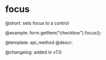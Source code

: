 focus
=============

@short: sets focus to a control





@example:
form.getItem("checkbox").focus();


@template: api_method
@descr:


@changelog: added in v7.0
